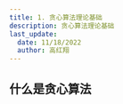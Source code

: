 ```yaml
---
title: 1. 贪心算法理论基础
description: 贪心算法理论基础
last_update:
  date: 11/18/2022
  author: 高红翔
---
```


## 什么是贪心算法
